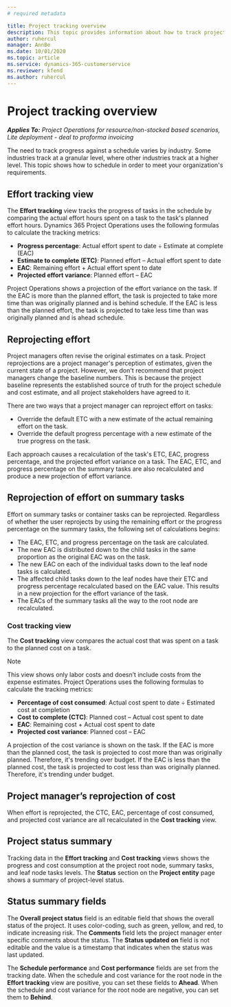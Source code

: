 ```yaml
---
# required metadata

title: Project tracking overview
description: This topic provides information about how to track project progress and cost consumption.
author: ruhercul
manager: AnnBe
ms.date: 10/01/2020
ms.topic: article
ms.service: dynamics-365-customerservice
ms.reviewer: kfend
ms.author: ruhercul
---
```


# Project tracking overview

_**Applies To:** Project Operations for resource/non-stocked based scenarios, Lite deployment - deal to proforma invoicing_

The need to track progress against a schedule varies by industry. Some industries track at a granular level, where other industries track at a higher level. This topic shows how to schedule in order to meet your organization's requirements.

## Effort tracking view

The **Effort tracking** view tracks the progress of tasks in the schedule by comparing the actual effort hours spent on a task to the task's planned effort hours. Dynamics 365 Project Operations uses the following formulas to calculate the tracking metrics:

- **Progress percentage**: Actual effort spent to date ÷ Estimate at complete (EAC) 
- **Estimate to complete (ETC)**: Planned effort – Actual effort spent to date 
- **EAC**: Remaining effort + Actual effort spent to date 
- **Projected effort variance**: Planned effort – EAC

Project Operations shows a projection of the effort variance on the task. If the EAC is more than the planned effort, the task is projected to take more time than was originally planned and is behind schedule. If the EAC is less than the planned effort, the task is projected to take less time than was originally planned and is ahead schedule.

## Reprojecting effort

Project managers often revise the original estimates on a task. Project reprojections are a project manager's perception of estimates, given the current state of a project. However, we don't recommend that project managers change the baseline numbers. This is because the project baseline represents the established source of truth for the project schedule and cost estimate, and all project stakeholders have agreed to it.

There are two ways that a project manager can reproject effort on tasks:

- Override the default ETC with a new estimate of the actual remaining effort on the task. 
- Override the default progress percentage with a new estimate of the true progress on the task.

Each approach causes a recalculation of the task's ETC, EAC, progress percentage, and the projected effort variance on a task. The EAC, ETC, and progress percentage on the summary tasks are also recalculated and produce a new projection of effort variance.

## Reprojection of effort on summary tasks

Effort on summary tasks or container tasks can be reprojected. Regardless of whether the user reprojects by using the remaining effort or the progress percentage on the summary tasks, the following set of calculations begins:

- The EAC, ETC, and progress percentage on the task are calculated.
- The new EAC is distributed down to the child tasks in the same proportion as the original EAC was on the task.
- The new EAC on each of the individual tasks down to the leaf node tasks is calculated. 
- The affected child tasks down to the leaf nodes have their ETC and progress percentage recalculated based on the EAC value. This results in a new projection for the effort variance of the task. 
- The EACs of the summary tasks all the way to the root node are recalculated.

### Cost tracking view 

The **Cost tracking** view compares the actual cost that was spent on a task to the planned cost on a task. 

> [!NOTE]
> This view shows only labor costs and doesn’t include costs from the expense estimates. 
Project Operations uses the following formulas to calculate the tracking metrics:

- **Percentage of cost consumed**: Actual cost spent to date ÷ Estimated cost at completion
- **Cost to complete (CTC)**: Planned cost – Actual cost spent to date
- **EAC**: Remaining cost + Actual cost spent to date
- **Projected cost variance**: Planned cost – EAC

A projection of the cost variance is shown on the task. If the EAC is more than the planned cost, the task is projected to cost more than was originally planned. Therefore, it's trending over budget. If the EAC is less than the planned cost, the task is projected to cost less than was originally planned. Therefore, it's trending under budget.

## Project manager’s reprojection of cost

When effort is reprojected, the CTC, EAC, percentage of cost consumed, and projected cost variance are all recalculated in the **Cost tracking** view.

## Project status summary

Tracking data in the **Effort tracking** and **Cost tracking** views shows the progress and cost consumption at the project root node, summary tasks, and leaf node tasks levels. The **Status** section on the **Project entity** page shows a summary of project-level status.

## Status summary fields

The **Overall project status** field is an editable field that shows the overall status of the project. It uses color-coding, such as green, yellow, and red, to indicate increasing risk. The **Comments** field lets the project manager enter specific comments about the status. The **Status updated on** field is not editable and the value is a timestamp that indicates when the status was last updated.

The **Schedule performance** and **Cost performance** fields are set from the tracking date. When the schedule and cost variance for the root node in the **Effort tracking** view are positive, you can set these fields to **Ahead**. When the schedule and cost variance for the root node are negative, you can set them to **Behind**.
